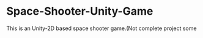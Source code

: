 # Space-Shooter-Unity-Game
This is an Unity-2D based space shooter game.(Not complete project some 

